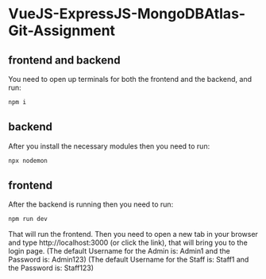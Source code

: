 # VueJS-ExpressJS-MongoDBAtlas-Git-Assignment

## frontend and backend

You need to open up terminals for both the frontend and the backend, and run:

```sh
npm i
```

## backend

After you install the necessary modules then you need to run:

```sh
npx nodemon
```

## frontend

After the backend is running then you need to run:

```sh
npm run dev 
```

That will run the frontend. Then you need to open a new tab in your browser and type http://localhost:3000 (or click the link), that will bring you to the login page.
(The default Username for the Admin is: Admin1 and the Password is: Admin123)
(The default Username for the Staff is: Staff1 and the Password is: Staff123)